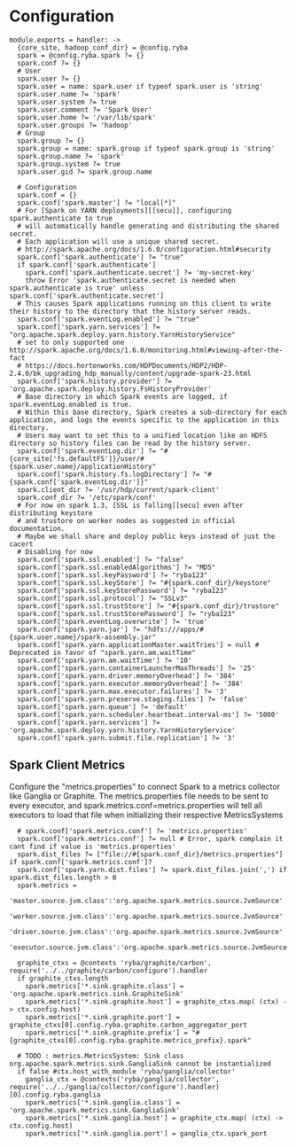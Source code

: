 
# Configuration

    module.exports = handler: ->
      {core_site, hadoop_conf_dir} = @config.ryba
      spark = @config.ryba.spark ?= {}
      spark.conf ?= {}
      # User
      spark.user ?= {}
      spark.user = name: spark.user if typeof spark.user is 'string'
      spark.user.name ?= 'spark'
      spark.user.system ?= true
      spark.user.comment ?= 'Spark User'
      spark.user.home ?= '/var/lib/spark'
      spark.user.groups ?= 'hadoop'
      # Group
      spark.group ?= {}
      spark.group = name: spark.group if typeof spark.group is 'string'
      spark.group.name ?= 'spark'
      spark.group.system ?= true
      spark.user.gid ?= spark.group.name

      # Configuration
      spark.conf = {}
      spark.conf['spark.master'] ?= "local[*]"
      # For [Spark on YARN deployments][[secu]], configuring spark.authenticate to true
      # will automatically handle generating and distributing the shared secret.
      # Each application will use a unique shared secret. 
      # http://spark.apache.org/docs/1.6.0/configuration.html#security
      spark.conf['spark.authenticate'] ?= "true"
      if spark.conf['spark.authenticate']
        spark.conf['spark.authenticate.secret'] ?= 'my-secret-key' 
        throw Error 'spark.authenticate.secret is needed when spark.authenticate is true' unless spark.conf['spark.authenticate.secret']
      # This causes Spark applications running on this client to write their history to the directory that the history server reads.
      spark.conf['spark.eventLog.enabled'] ?= "true"
      spark.conf['spark.yarn.services'] ?= "org.apache.spark.deploy.yarn.history.YarnHistoryService"
      # set to only supported one http://spark.apache.org/docs/1.6.0/monitoring.html#viewing-after-the-fact
      # https://docs.hortonworks.com/HDPDocuments/HDP2/HDP-2.4.0/bk_upgrading_hdp_manually/content/upgrade-spark-23.html
      spark.conf['spark.history.provider'] ?= 'org.apache.spark.deploy.history.FsHistoryProvider'
      # Base directory in which Spark events are logged, if spark.eventLog.enabled is true.
      # Within this base directory, Spark creates a sub-directory for each application, and logs the events specific to the application in this directory.
      # Users may want to set this to a unified location like an HDFS directory so history files can be read by the history server.
      spark.conf['spark.eventLog.dir'] ?= "#{core_site['fs.defaultFS']}/user/#{spark.user.name}/applicationHistory"
      spark.conf['spark.history.fs.logDirectory'] ?= "#{spark.conf['spark.eventLog.dir']}"
      spark.client_dir ?= '/usr/hdp/current/spark-client'
      spark.conf_dir ?= '/etc/spark/conf'
      # For now on spark 1.3, [SSL is falling][secu] even after distributing keystore
      # and trustore on worker nodes as suggested in official documentation.
      # Maybe we shall share and deploy public keys instead of just the cacert
      # Disabling for now 
      spark.conf['spark.ssl.enabled'] ?= "false"
      spark.conf['spark.ssl.enabledAlgorithms'] ?= "MD5"
      spark.conf['spark.ssl.keyPassword'] ?= "ryba123"
      spark.conf['spark.ssl.keyStore'] ?= "#{spark.conf_dir}/keystore"
      spark.conf['spark.ssl.keyStorePassword'] ?= "ryba123"
      spark.conf['spark.ssl.protocol'] ?= "SSLv3"
      spark.conf['spark.ssl.trustStore'] ?= "#{spark.conf_dir}/trustore"
      spark.conf['spark.ssl.trustStorePassword'] ?= "ryba123"
      spark.conf['spark.eventLog.overwrite'] ?= 'true'
      spark.conf['spark.yarn.jar'] ?= "hdfs:///apps/#{spark.user.name}/spark-assembly.jar"
      spark.conf['spark.yarn.applicationMaster.waitTries'] = null # Deprecated in favor of "spark.yarn.am.waitTime"
      spark.conf['spark.yarn.am.waitTime'] ?= '10'
      spark.conf['spark.yarn.containerLauncherMaxThreads'] ?= '25'
      spark.conf['spark.yarn.driver.memoryOverhead'] ?= '384'
      spark.conf['spark.yarn.executor.memoryOverhead'] ?= '384'
      spark.conf['spark.yarn.max.executor.failures'] ?= '3'
      spark.conf['spark.yarn.preserve.staging.files'] ?= 'false'
      spark.conf['spark.yarn.queue'] ?= 'default'
      spark.conf['spark.yarn.scheduler.heartbeat.interval-ms'] ?= '5000'
      spark.conf['spark.yarn.services'] ?= 'org.apache.spark.deploy.yarn.history.YarnHistoryService'
      spark.conf['spark.yarn.submit.file.replication'] ?= '3'

[secu]: http://spark.apache.org/docs/latest/security.html

## Spark Client Metrics

Configure the "metrics.properties" to connect Spark to a metrics collector like Ganglia or Graphite.
The metrics.properties file needs to be sent to every executor, 
and spark.metrics.conf=metrics.properties will tell all executors to load that file when initializing their respective MetricsSystems

      # spark.conf['spark.metrics.conf'] ?= 'metrics.properties'
      spark.conf['spark.metrics.conf'] ?= null # Error, spark complain it cant find if value is 'metrics.properties'    
      spark.dist_files ?= ["file://#{spark.conf_dir}/metrics.properties"] if spark.conf['spark.metrics.conf']?
      spark.conf['spark.yarn.dist.files'] ?= spark.dist_files.join(',') if spark.dist_files.length > 0
      spark.metrics =
        'master.source.jvm.class':'org.apache.spark.metrics.source.JvmSource'
        'worker.source.jvm.class':'org.apache.spark.metrics.source.JvmSource'
        'driver.source.jvm.class':'org.apache.spark.metrics.source.JvmSource'
        'executor.source.jvm.class':'org.apache.spark.metrics.source.JvmSource'

      graphite_ctxs = @contexts 'ryba/graphite/carbon', require('../../graphite/carbon/configure').handler
      if graphite_ctxs.length
        spark.metrics['*.sink.graphite.class'] = 'org.apache.spark.metrics.sink.GraphiteSink'
        spark.metrics['*.sink.graphite.host'] = graphite_ctxs.map( (ctx) -> ctx.config.host)
        spark.metrics['*.sink.graphite.port'] = graphite_ctxs[0].config.ryba.graphite.carbon_aggregator_port
        spark.metrics['*.sink.graphite.prefix'] = "#{graphite_ctxs[0].config.ryba.graphite.metrics_prefix}.spark"

      # TODO : metrics.MetricsSystem: Sink class org.apache.spark.metrics.sink.GangliaSink cannot be instantialized
      if false #ctx.host_with_module 'ryba/ganglia/collector'
        ganglia_ctx = @contexts('ryba/ganglia/collector', require('../../ganglia/collector/configure').handler)[0].config.ryba.ganglia
        spark.metrics['*.sink.ganglia.class'] = 'org.apache.spark.metrics.sink.GangliaSink'
        spark.metrics['*.sink.ganglia.host'] = graphite_ctx.map( (ctx) -> ctx.config.host)
        spark.metrics['*.sink.ganglia.port'] = ganglia_ctx.spark_port

